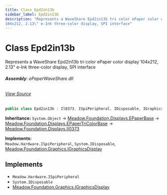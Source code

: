 ```yaml
---
title: Class Epd2in13b
sidebar_label: Epd2in13b
description: "Represents a WaveShare Epd2in13b tri color ePaper color display
104x212, 2.13\" e-Ink three-color display, SPI interface"
---
```

# Class Epd2in13b
Represents a WaveShare Epd2in13b tri color ePaper color display
104x212, 2.13" e-Ink three-color display, SPI interface

###### **Assembly**: ePaperWaveShare.dll
###### [View Source](https://github.com/WildernessLabs/Meadow.Foundation.git/blob/develop/Source/Meadow.Foundation.Peripherals/Displays.ePaperWaveShare/Driver/Drivers/Epd2in13b.cs#L9)
```csharp title="Declaration"
public class Epd2in13b : Il0373, ISpiPeripheral, IDisposable, IGraphicsDisplay
```
**Inheritance:** `System.Object` -> [Meadow.Foundation.Displays.EPaperBase](../Meadow.Foundation.Displays/EPaperBase) -> [Meadow.Foundation.Displays.EPaperTriColorBase](../Meadow.Foundation.Displays/EPaperTriColorBase) -> [Meadow.Foundation.Displays.Il0373](../Meadow.Foundation.Displays/Il0373)

**Implements:**  
`Meadow.Hardware.ISpiPeripheral`, `System.IDisposable`, [Meadow.Foundation.Graphics.IGraphicsDisplay](../Meadow.Foundation.Graphics/IGraphicsDisplay)


## Implements

* `Meadow.Hardware.ISpiPeripheral`
* `System.IDisposable`
* [Meadow.Foundation.Graphics.IGraphicsDisplay](../Meadow.Foundation.Graphics/IGraphicsDisplay)
